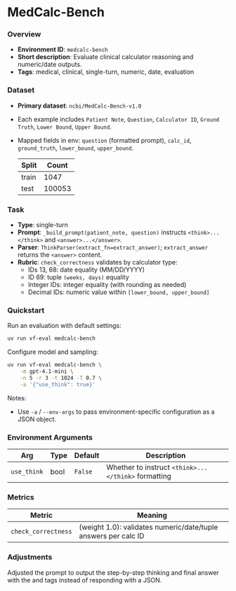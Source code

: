 # MedCalc-Bench

### Overview
- **Environment ID**: `medcalc-bench`
- **Short description**: Evaluate clinical calculator reasoning and numeric/date outputs.
- **Tags**: medical, clinical, single-turn, numeric, date, evaluation

### Dataset
- **Primary dataset**: `ncbi/MedCalc-Bench-v1.0`
- Each example includes `Patient Note`, `Question`, `Calculator ID`, `Ground Truth`, `Lower Bound`, `Upper Bound`.
- Mapped fields in env: `question` (formatted prompt), `calc_id`, `ground_truth`, `lower_bound`, `upper_bound`.

    | Split | Count |
    | ----- | ----- |
    | train | 1047   |
    | test  | 100053  |

### Task
- **Type**: single-turn
- **Prompt**: `_build_prompt(patient_note, question)` instructs `<think>...</think>` and `<answer>...</answer>`.
- **Parser**: `ThinkParser(extract_fn=extract_answer)`; `extract_answer` returns the `<answer>` content.
- **Rubric**: `check_correctness` validates by calculator type:
  - IDs 13, 68: date equality (MM/DD/YYYY)
  - ID 69: tuple `(weeks, days)` equality
  - Integer IDs: integer equality (with rounding as needed)
  - Decimal IDs: numeric value within `[lower_bound, upper_bound]`

### Quickstart
Run an evaluation with default settings:

```bash
uv run vf-eval medcalc-bench
```

Configure model and sampling:

```bash
uv run vf-eval medcalc-bench \
    -m gpt-4.1-mini \
    -n 5 -r 3 -t 1024 -T 0.7 \
    -a '{"use_think": true}'
```

Notes:
- Use `-a` / `--env-args` to pass environment-specific configuration as a JSON object.


### Environment Arguments

| Arg         | Type | Default | Description |
| ----------- | ---- | ------- | ----------- |
| `use_think` | bool | `False` | Whether to instruct `<think>...</think>` formatting |


### Metrics

| Metric | Meaning |
| ------ | ------- |
| `check_correctness` | (weight 1.0): validates numeric/date/tuple answers per calc ID |

### Adjustments 

Adjusted the prompt to output the step-by-step thinking and final answer with the <think> and <answer> tags instead of responding with a JSON. 
